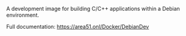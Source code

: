 A development image for building C/C++ applications within a Debian environment.

Full documentation: https://area51.onl/Docker/DebianDev

